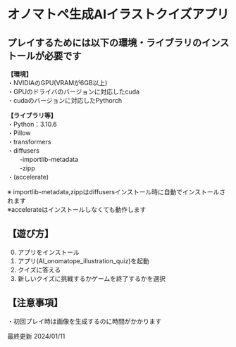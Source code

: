 # オノマトペ生成AIイラストクイズアプリ

## プレイするためには以下の環境・ライブラリのインストールが必要です

__【環境】__  
・NVIDIAのGPU(VRAMが6GB以上)  
・GPUのドライバのバージョンに対応したcuda  
・cudaのバージョンに対応したPythorch  
  

    
__【ライブラリ等】__  
・Python：3.10.6  
・Pillow  
・transformers  
・diffusers  
　　-importlib-metadata  
  　　-zipp  
・(accelerate)  
  
※ importlib-metadata,zippはdiffusersインストール時に自動でインストールされます  
※accelerateはインストールしなくても動作します


## 【遊び方】

0. アプリをインストール  
1. アプリ(AI_onomatope_illustration_quiz)を起動  
2. クイズに答える  
3. 新しいクイズに挑戦するかゲームを終了するかを選択  


## 【注意事項】

・初回プレイ時は画像を生成するのに時間がかかります


最終更新 2024/01/11

